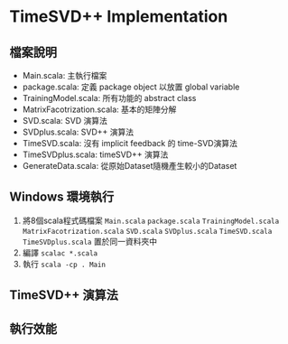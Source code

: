 TimeSVD++ Implementation
=============

## 檔案說明

* Main.scala: 主執行檔案
* package.scala: 定義 package object 以放置 global variable
* TrainingModel.scala: 所有功能的 abstract class
* MatrixFacotrization.scala: 基本的矩陣分解
* SVD.scala: SVD 演算法
* SVDplus.scala: SVD++ 演算法
* TimeSVD.scala: 沒有 implicit feedback 的 time-SVD演算法
* TimeSVDplus.scala: timeSVD++ 演算法
* GenerateData.scala: 從原始Dataset隨機產生較小的Dataset

## Windows 環境執行

1. 將8個scala程式碼檔案 `Main.scala` `package.scala` `TrainingModel.scala` `MatrixFacotrization.scala` `SVD.scala` `SVDplus.scala` `TimeSVD.scala` `TimeSVDplus.scala` 置於同一資料夾中
2. 編譯 `scalac *.scala`
3. 執行 `scala -cp . Main`

## TimeSVD++ 演算法

## 執行效能